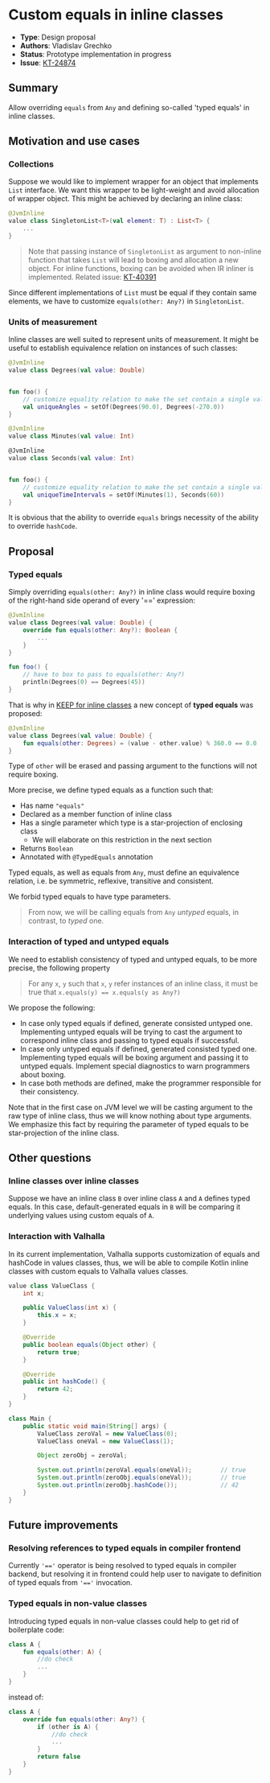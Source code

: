 # Custom equals in inline classes

* **Type**: Design proposal
* **Authors**: Vladislav Grechko
* **Status**: Prototype implementation in progress
* **Issue**: [KT-24874](https://youtrack.jetbrains.com/issue/KT-24874/)

## Summary

Allow overriding `equals` from `Any` and defining so-called 'typed equals' in inline classes.

## Motivation and use cases

### Collections

Suppose we would like to implement wrapper for an object that implements `List` interface. We want this wrapper to be
light-weight and avoid allocation of wrapper object.
This might be achieved by declaring an inline class:

```Kotlin
@JvmInline
value class SingletonList<T>(val element: T) : List<T> {
    ...
}
```

> Note that passing instance of `SingletonList` as argument to non-inline function that takes `List`  will lead to
> boxing and allocation a new object. For inline functions, boxing can be avoided when IR inliner is implemented.
> Related issue:
> [KT-40391](https://youtrack.jetbrains.com/issue/KT-40391/Inline-function-boxes-inline-class-type-argument)
>
Since different implementations of `List` must be equal if they contain same elements, we have to
customize `equals(other: Any?)` in `SingletonList`.

### Units of measurement

Inline classes are well suited to represent units of measurement. It might be useful to establish equivalence relation
on instances of such classes:

```Kotlin
@JvmInline
value class Degrees(val value: Double)


fun foo() {
    // customize equality relation to make the set contain a single value
    val uniqueAngles = setOf(Degrees(90.0), Degrees(-270.0))
}
```

```Kotlin
@JvmInline
value class Minutes(val value: Int)

@JvmInline
value class Seconds(val value: Int)


fun foo() {
    // customize equality relation to make the set contain a single value
    val uniqueTimeIntervals = setOf(Minutes(1), Seconds(60))
}
```

It is obvious that the ability to override `equals` brings necessity of the ability to override `hashCode`.

## Proposal

### Typed equals

Simply overriding `equals(other: Any?)` in inline class would require boxing of the right-hand side operand of
every '==' expression:

```Kotlin
@JvmInline
value class Degrees(val value: Double) {
    override fun equals(other: Any?): Boolean {
        ...
    }
}

fun foo() {
    // have to box to pass to equals(other: Any?)
    println(Degrees(0) == Degrees(45))
}
```

That is why in [KEEP for inline classes](https://github.com/Kotlin/KEEP/blob/master/proposals/inline-classes.md) a new
concept of **typed equals** was proposed:

```Kotlin
@JvmInline
value class Degrees(val value: Double) {
    fun equals(other: Degrees) = (value - other.value) % 360.0 == 0.0
}
```

Type of `other` will be erased and passing argument to the functions will not require boxing.

More precise, we define typed equals as a function such that:

* Has name `"equals"`
* Declared as a member function of inline class
* Has a single parameter which type is a star-projection of enclosing class
    * We will elaborate on this restriction in the next section
* Returns `Boolean`
* Annotated with `@TypedEquals` annotation

Typed equals, as well as equals from `Any`, must define an equivalence relation, i.e. be symmetric, reflexive,
transitive and consistent.

We forbid typed equals to have type parameters.

> From now, we will be calling equals from `Any` *untyped* equals, in contrast, to *typed* one.

### Interaction of typed and untyped equals

We need to establish consistency of typed and untyped equals, to be more precise, the following property
> For any `x`, `y` such that `x`, `y` refer instances of an inline class, it must be true
> that `x.equals(y) == x.equals(y as Any?)`

We propose the following:

* In case only typed equals if defined, generate consisted untyped one. Implementing untyped equals will be trying to
  cast the argument to correspond inline class and passing to typed equals if successful.
* In case only untyped equals if defined, generated consisted typed one. Implementing typed equals will be boxing
  argument and passing it to untyped equals. Implement special diagnostics to warn programmers about boxing.
* In case both methods are defined, make the programmer responsible for their consistency.

Note that in the first case on JVM level we will be casting argument to the raw type of inline class, thus we will know
nothing about type arguments. We emphasize this fact by requiring the parameter of typed equals to be star-projection of
the inline class.

## Other questions

### Inline classes over inline classes

Suppose we have an inline class `B` over inline class `A` and `A` defines typed equals. In this case,
default-generated equals in `B` will be comparing it underlying values using custom equals of `A`.

### Interaction with Valhalla

In its current implementation, Valhalla supports customization of equals and hashCode in values classes, thus, we will
be able to compile Kotlin inline classes with custom equals to Valhalla values classes.

```Java
value class ValueClass {
    int x;

    public ValueClass(int x) {
        this.x = x;
    }

    @Override
    public boolean equals(Object other) {
        return true;
    }

    @Override
    public int hashCode() {
        return 42;
    }
}

class Main {
    public static void main(String[] args) {
        ValueClass zeroVal = new ValueClass(0);
        ValueClass oneVal = new ValueClass(1);

        Object zeroObj = zeroVal;

        System.out.println(zeroVal.equals(oneVal));        // true
        System.out.println(zeroObj.equals(oneVal));        // true
        System.out.println(zeroObj.hashCode());            // 42
    }
}
```

## Future improvements

### Resolving references to typed equals in compiler frontend

Currently `'=='` operator is being resolved to typed equals in compiler backend, but resolving it in frontend could help
user to navigate to definition of typed equals from `'=='` invocation.

### Typed equals in non-value classes

Introducing typed equals in non-value classes could help to get rid of boilerplate code:

```Kotlin
class A {
    fun equals(other: A) {
        //do check
        ...
    }
}
```

instead of:

```Kotlin
class A {
    override fun equals(other: Any?) {
        if (other is A) {
            //do check
            ...
        }
        return false
    }
}
```